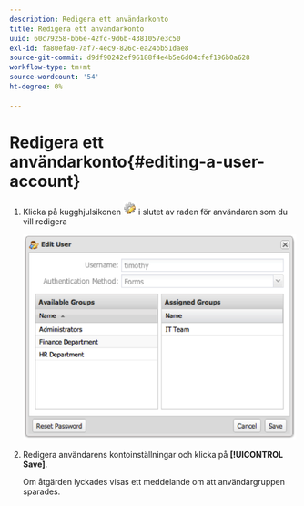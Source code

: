 ```yaml
---
description: Redigera ett användarkonto
title: Redigera ett användarkonto
uuid: 60c79258-bb6e-42fc-9d6b-4381057e3c50
exl-id: fa80efa0-7af7-4ec9-826c-ea24bb51dae8
source-git-commit: d9df90242ef96188f4e4b5e6d04cfef196b0a628
workflow-type: tm+mt
source-wordcount: '54'
ht-degree: 0%

---
```


# Redigera ett användarkonto{#editing-a-user-account}

1. Klicka på kugghjulsikonen ![](assets/edit_icon.png) i slutet av raden för användaren som du vill redigera

   ![](assets/edit_user_account.png)

1. Redigera användarens kontoinställningar och klicka på **[!UICONTROL Save]**.

   Om åtgärden lyckades visas ett meddelande om att användargruppen sparades.
